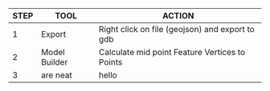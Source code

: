 | STEP| TOOL          | ACTION  |
| ----|---------------|---------|
| 1   | Export |Right click on file (geojson) and export to gdb|
| 2   | Model Builder |Calculate mid point Feature Vertices to Points|
| 3   | are neat      | hello |
